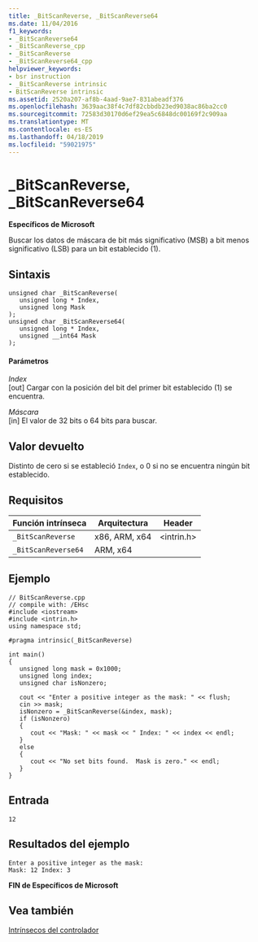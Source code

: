 ```yaml
---
title: _BitScanReverse, _BitScanReverse64
ms.date: 11/04/2016
f1_keywords:
- _BitScanReverse64
- _BitScanReverse_cpp
- _BitScanReverse
- _BitScanReverse64_cpp
helpviewer_keywords:
- bsr instruction
- _BitScanReverse intrinsic
- BitScanReverse intrinsic
ms.assetid: 2520a207-af8b-4aad-9ae7-831abeadf376
ms.openlocfilehash: 3639aac38f4c7df82cbbdb23ed9038ac86ba2cc0
ms.sourcegitcommit: 72583d30170d6ef29ea5c6848dc00169f2c909aa
ms.translationtype: MT
ms.contentlocale: es-ES
ms.lasthandoff: 04/18/2019
ms.locfileid: "59021975"
---
```

# <a name="bitscanreverse-bitscanreverse64"></a>_BitScanReverse, _BitScanReverse64

**Específicos de Microsoft**

Buscar los datos de máscara de bit más significativo (MSB) a bit menos significativo (LSB) para un bit establecido (1).

## <a name="syntax"></a>Sintaxis

```
unsigned char _BitScanReverse(
   unsigned long * Index,
   unsigned long Mask
);
unsigned char _BitScanReverse64(
   unsigned long * Index,
   unsigned __int64 Mask
);
```

#### <a name="parameters"></a>Parámetros

*Index*<br/>
[out] Cargar con la posición del bit del primer bit establecido (1) se encuentra.

*Máscara*<br/>
[in] El valor de 32 bits o 64 bits para buscar.

## <a name="return-value"></a>Valor devuelto

Distinto de cero si se estableció `Index`, o 0 si no se encuentra ningún bit establecido.

## <a name="requirements"></a>Requisitos

|Función intrínseca|Arquitectura|Header|
|---------------|------------------|------------|
|`_BitScanReverse`|x86, ARM, x64|\<intrin.h>|
|`_BitScanReverse64`|ARM, x64||

## <a name="example"></a>Ejemplo

```
// BitScanReverse.cpp
// compile with: /EHsc
#include <iostream>
#include <intrin.h>
using namespace std;

#pragma intrinsic(_BitScanReverse)

int main()
{
   unsigned long mask = 0x1000;
   unsigned long index;
   unsigned char isNonzero;

   cout << "Enter a positive integer as the mask: " << flush;
   cin >> mask;
   isNonzero = _BitScanReverse(&index, mask);
   if (isNonzero)
   {
      cout << "Mask: " << mask << " Index: " << index << endl;
   }
   else
   {
      cout << "No set bits found.  Mask is zero." << endl;
   }
}
```

## <a name="input"></a>Entrada

```
12
```

## <a name="sample-output"></a>Resultados del ejemplo

```
Enter a positive integer as the mask:
Mask: 12 Index: 3
```

**FIN de Específicos de Microsoft**

## <a name="see-also"></a>Vea también

[Intrínsecos del controlador](../intrinsics/compiler-intrinsics.md)
